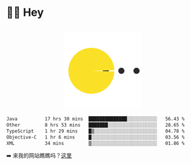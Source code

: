 
# 👋🏻 Hey
<div align="center">
	<br>
	<img src="https://raw.githubusercontent.com/Aniket965/Aniket965/master/pacman.svg?sanitize=true" width="200" height="200">
	<br>
</div>

<!--START_SECTION:waka-->

```text
Java          17 hrs 30 mins  ██████████████░░░░░░░░░░░   56.43 %
Other         8 hrs 53 mins   ███████░░░░░░░░░░░░░░░░░░   28.65 %
TypeScript    1 hr 29 mins    █▒░░░░░░░░░░░░░░░░░░░░░░░   04.78 %
Objective-C   1 hr 6 mins     █░░░░░░░░░░░░░░░░░░░░░░░░   03.56 %
XML           34 mins         ▒░░░░░░░░░░░░░░░░░░░░░░░░   01.86 %
```

<!--END_SECTION:waka-->

 ➡️  来我的网站瞧瞧吗？[这里](https://www.shaolongfei.com)
